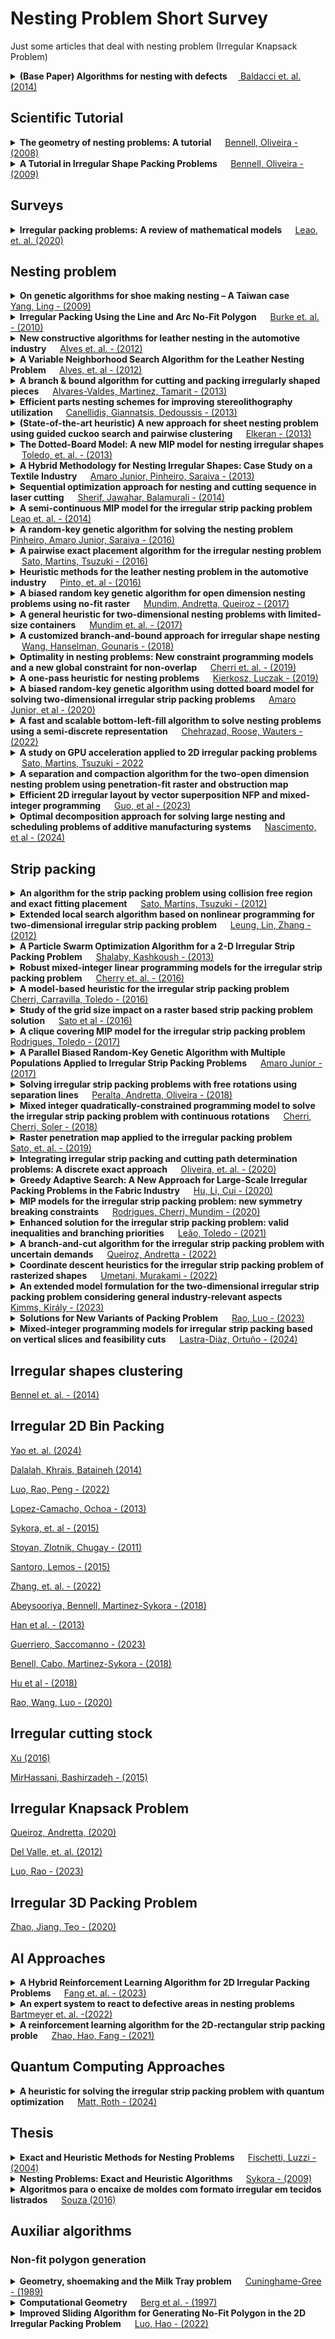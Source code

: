 # Nesting Problem Short Survey
Just some articles that deal with nesting problem (Irregular Knapsack Problem)

<details>  
  <summary>
    <b>(Base Paper) Algorithms for nesting with defects </b> &emsp;<a  href="https://www.sciencedirect.com/science/article/pii/S0166218X12001308#:~:text=The%20nesting%20problem%20is%20an,master%20surface%20could%20contain%20defects."> Baldacci et. al. (2014)</a>
  </summary>
 <p align=justify>
  The nesting problem is an irregular two-dimensional cutting problem where the shapes of the pieces to cut and the master surfaces are irregular in shape and different in size. In particular, we consider nesting problems where the master surface could contain defects. Some of them can be accepted (i.e., incorporated) in certain types of pieces, while other defected areas must be avoided. The problems considered in this paper arise in the leather garment and furniture industry.
 </p>
  <p align=justify>
First, we solve nesting problems involving a single master surface (Irregular Single Knapsack Problem) for which we propose three different constructive (placement) procedures for the pieces. These procedures generate sets of cutting patterns, which are global configurations of the pieces, as sets on the master surface, and are included in an iterative algorithm motivated by a Lagrangean relaxation approach, where the Lagrangean dual seeds a Guided Local Search hybrid. Finally, we embed this iterative algorithm into a heuristic for solving the problem of cutting more than one master surface for producing all of the requested pieces, minimizing the total waste (Irregular Multiple Stock-Size Cutting Stock Problem).
</p>
  <p align=justify>
We test our algorithms on three sets of test problem instances. In order to validate the new heuristics for the nesting problem involving a single master surface we use a set of well-known irregular strip packing instances from the literature, where defects are not considered. The new heuristics for the nesting problem involving multiple master surfaces are then tested on a set of rectangular bin-packing instances and on a set of real-world instances obtained from leather garment and furniture industries with defects in the master surface.
</p>
</details>


## Scientific Tutorial 

<details>
<summary>
  <b>The geometry of nesting problems: A tutorial</b> &emsp;
  <a href="https://paginas.fe.up.pt/~balobo/PPExt/Papers/O09.pdf"> Bennell, Oliveira - (2008) </a>
</summary>
  <p align=justify>
Cutting and packing problems involving irregular shapes is an important problem variant with a wide variety of indus-
trial applications. Despite its relevance to industry, research publications are relatively low when compared to other cutting
and packing problems. One explanation offered is the perceived difficulty and substantial time investment of developing a
geometric tool box to assess computer generated solutions. In this paper we set out to provide a tutorial covering the core
geometric methodologies currently employed by researchers in cutting and packing of irregular shapes. The paper is not
designed to be an exhaustive survey of the literature but instead will draw on the literature to illustrate the theory and
implementation of the approaches. We aim to provide a sufficiently instructive description to equip new and current
researchers in the area to select the most appropriate methodology for their needs.
  </p>
</details>

<details>
  <summary>
      <b> A Tutorial in Irregular Shape Packing Problems </b> &emsp;
      <a href="https://www.jstor.org/stable/40206728"> Bennell, Oliveira - (2009) </a> 
  </summary>
  <p align=justify>
  Cutting and packing problems have been a core area of research for many decades. Irregular shape packing is one of the most recent variants to be widely researched and its history extends over 40 years. The evolution of solution approaches to this problem can be attributed to increased computer power and advances in geometric techniques as well as more sophisticated and insightful algorithm design. In this paper we will focus on the latter. Our aim is not to give a chronological account or an exhaustive review, but to draw on the literature to describe and evaluate the core approaches. Irregular packing is combinatorial and as a result solution methods are heuristic, save a few notable exceptions. We will explore different ways of representing the problem and mechanisms for moving between solutions. We will also propose where we see the future challenges for researchers in this area.
  </p>
</details>

## Surveys

<details>
  <summary>
    <b>Irregular packing problems: A review of mathematical models </b> &emsp;
    <a href="https://www.sciencedirect.com/science/article/abs/pii/S0377221719303820">Leao, et. al. (2020)</a>
  </summary>
  <p align=justify>
  Irregular packing problems (also known as nesting problems) belong to the more general class of cutting and packing problems and consist of allocating a set of irregular and regular pieces to larger rectangular or irregular containers, while minimizing the waste of material or space. These problems combine the combinatorial hardness of cutting and packing problems with the computational difficulty of enforcing the geometric non-overlap and containment constraints. Unsurprisingly, nesting problems have been addressed, both in the scientific literature and in real-world applications, by means of heuristic and metaheuristic techniques. However, more recently a variety of mathematical models has been proposed for nesting problems. These models can be used either to provide optimal solutions for nesting problems or as the basis of heuristic approaches based on them (e.g. matheuristics). In both cases, better solutions are sought, with the natural economic and environmental positive impact. Different modeling options are proposed in the literature. We review these mathematical models under a common notation framework, allowing differences and similarities among them to be highlighted. Some insights on weaknesses and strengths are also provided. By building this structured review of mathematical models for nesting problems, research opportunities in the field are proposed.
  </p>
</details>

## Nesting problem
<details>
  <summary>
    <b>On genetic algorithms for shoe making nesting – A Taiwan case</b> &emsp;
    <a href="https://www.sciencedirect.com/science/article/abs/pii/S0957417407005192?via%3Dihub"> Yang, Ling - (2009) </a> 
  </summary>
  <p align=justify>
  This paper proposes a methodology that integrates in-house placement heuristics with genetic algorithms to solve the nesting problems of shoe making. The problems are classified as placing a set of irregular patterns on a regular area and limited to at most two different types of patterns on the area. Because of the intractability of the nesting problem, our objective is to utilize genetic algorithms’ fast convergence and solution quality to improve material utilization and reduce the calculation time of the pattern. Using the real-life data of two international brands of athletic shoes, the empirical results show that our proposed methodology can reduce average material requirements by 2.64% and average nesting time by 69.15% compared to those of current in-house software. The reduction of materials is becoming more important given that the industry is facing continuingly declining profit margins.
  </p>
</details>
<details>
  <summary>
    <b>Irregular Packing Using the Line and Arc No-Fit Polygon</b> &emsp;
    <a href="https://pubsonline.informs.org/doi/abs/10.1287/opre.1090.0770"> Burke et. al. - (2010) </a>
    
  </summary>
  <p align=justify>
  The no-fit polygon is a geometric construct that can offer faster and more efficient handling of geometry between pairs of shapes than traditional line-by-line intersection. The detection of intersections is a critical operation within the irregular two-dimensional stock-cutting problem (also known as “nesting”), which aims to place shapes onto sheets of material so that the material is utilised as efficiently as possible and the waste (or trim loss) is reduced. The problem forms an important process within many real-world manufacturing industries such as metalworking, automotive production, aerospace, clothing and conservatory manufacture, and others. If manufacturers can reduce their costs by utilising raw materials more effectively, this can directly translate into increased profit margins or greater competitiveness within the marketplace. Moreover, there are significant environmental benefits to be gained. Several methods have been proposed to calculate no-fit polygons, but most, if not all, can only operate on geometry that consists of line segments. This paper extends the orbital sliding method of calculating no-fit polygons to enable it to handle arcs and then shows the resultant no-fit polygons being utilised successfully on the two-dimensional irregular packing problem. As far as the authors are aware, this is the first time that a no-fit polygon algorithm has been able to handle arcs robustly without decomposing to their line approximations. The modification of the authors' previously published packing algorithm to utilise the proposed no-fit polygon approach yields solutions of excellent quality (including several best-known) on well-established literature benchmark problems after only a few minutes. The authors believe that the success of the packing strategy and the line and arc no-fit polygon algorithm make this approach a serious candidate for use in real-world production environments.
    </p>
</details>

<details>
  <summary>
    <b>New constructive algorithms for leather nesting in the automotive industry</b> &emsp;
    <a href="https://www.sciencedirect.com/science/article/abs/pii/S030505481100253X"> Alves et. al. - (2012)</a>
  </summary>
  <p align=justify>
    In this paper, we address one of the hardest two-dimensional cutting stock problems that can be found in industry. The problem is called the Leather Nesting Problem, and it consists in finding the best layouts for a set of irregular shapes within large natural leather hides with highly irregular contours, and which may have holes and quality zones. Here, we focus on a real case from the automotive industry, and in particular on the production of car seats. In this case, the irregular shapes that have to be cut from the hides are pieces of the car seats.
  </p>
  <p align=justify>
The practical relevance of this problem, and the potential value of the savings that good solutions may generate, contrasts with the very small number of contributions that have been reported in the literature. In this paper, we aim to contribute to the efficient resolution of this problem by exploring in depth many new different constructive procedures. Our approaches rely on the computation of no-fit polygons, and try to use the information provided by these polygons as much as possible. Different strategies for sorting, selecting and placing the pieces, and for evaluating the placement of these pieces are proposed and discussed. We also report on an extensive set of computational experiments using real instances. To evaluate our approaches, we applied the real criteria used by companies operating in this sector. These experiments show that our approaches can generate very high quality layouts within the same time limits as those needed by human operators.
  </p>
</details>

<details>
  <summary>
    <b> A Variable Neighborhood Search Algorithm for the Leather Nesting Problem </b> &emsp;
    <a href="https://www.hindawi.com/journals/mpe/2012/254346/"> Alves, et. al - (2012)</a>
  </summary>
  <p align=justify>
    The leather nesting problem is a cutting and packing optimization problem that consists in finding the best layout for a set of irregular pieces within a natural leather hide with an irregular surface and contour. In this paper, we address a real application of this problem related to the production of car seats in the automotive industry. The high quality requirements imposed on these products combined with the heterogeneity of the leather hides make the problem very complex to solve in practice. Very few results are reported in the literature for the leather nesting problem. Furthermore, the majority of the approaches impose some additional constraints to the layouts related to the particular application that is considered. In this paper, we describe a variable neighborhood search algorithm for the general leather nesting problem. To evaluate the performance of our approaches, we conducted an extensive set of computational experiments on real instances. The results of these experiments are reported at the end of the paper.
  </p>
</details>

<details>
  <summary>
    <b>A branch & bound algorithm for cutting and packing irregularly shaped pieces</b> &emsp;
    <a href="https://www.sciencedirect.com/science/article/abs/pii/S0925527313001692">Alvares-Valdes, Martinez, Tamarit - (2013)</a>
  </summary>
  <p align=justify>
    Cutting and packing problems involving irregular shapes, usually known as Nesting Problems, are common in industries ranging from clothing and footwear to furniture and shipbuilding. Research publications on these problems are relatively scarce compared with other cutting and packing problems with rectangular shapes, and are focused mostly on heuristic approaches. In this paper we make a systematic study of the problem and develop an exact Branch & Bound Algorithm. The initial existing mixed integer formulations are reviewed, tested and used as a starting point to develop a new and more efficient formulation. We also study several branching strategies, lower bounds and procedures for fixing variables, reducing the size of the problem to be solved at each node. An extensive computational study allows us first to determine the best strategies to be used in the Branch & Bound Algorithm and then to explore its performance and limits. The results show that the algorithm is able to solve instances of up to 16 pieces to optimality.
  </p>
</details>

<details>
  <summary>
    <b> Efficient parts nesting schemes for improving stereolithography utilization </b> &emsp;
    <a href="https://www.sciencedirect.com/science/article/abs/pii/S0010448512002783">Canellidis, Giannatsis, Dedoussis - (2013)</a>
  </summary>
  <p align=justify>
    In the present paper, the platform layout optimization problem for the simultaneous fabrication of different parts, which is addressed in the batch planning of Stereolithography Additive Manufacturing technology, is studied. The methodology proposed in the paper employs a Genetic Algorithm technique for the 2D nesting of parts on the platform of the stereolithography machine. The build orientation of the parts is assumed fixed and is decided prior to layout optimization, according to part-specific quality and cost requirements. Three placement schemes, appropriately adapted to the problem, are considered for the parts nesting and fabrication layout definition. The algorithms and placement schemes developed are evaluated in several test cases/benchmarks involving parts with both simple and complex geometries. The computational results included in the paper indicate that the proposed methodology can lead to satisfactory layout/packing–nesting arrangements in a time efficient manner, leading, therefore, to substantial improvement of stereolithography machine utilization.
  </p>
</details>

<details>
  <summary>
    <b> (State-of-the-art heuristic) A new approach for sheet nesting problem using guided cuckoo search and pairwise clustering  </b> &emsp;
    <a href="https://www.sciencedirect.com/science/article/abs/pii/S0377221713005080">Elkeran - (2013)</a>
  </summary>
  <p align=justify>
    The nesting problem is commonly encountered in sheet metal, clothing and shoe-making industries. The nesting problem is a combinatorial optimization problem in which a given set of irregular polygons is required to be placed on a rectangular sheet. The objective is to minimize the length of the sheet while having all polygons inside the sheet without overlap. In this study, a methodology that hybridizes cuckoo search and guided local search optimization techniques is proposed.
  </p>
  <p align=justify>
To reduce the complexity of the nesting problem, pairwise clustering is introduced to group congruent polygons together in pairs. Pairwise clustering is done automatically to discover matched features among multiple present polygons. Computational experiments show that the implementation is robust and also reasonably fast. The proposed approach provides significantly better results than the previous state of the art on a wide range of benchmark data instances.
  </p>
</details>


<details>
  <summary>
    <b> The Dotted-Board Model: A new MIP model for nesting irregular shapes </b> &emsp;
    <a href="https://www.sciencedirect.com/science/article/abs/pii/S0925527313001722">Toledo, et. al. - (2013)</a>
  </summary>
  <p align=justify>
    The nesting problem, also known as irregular packing problem, belongs to the generic class of cutting and packing (C&P) problems. It differs from other 2-D C&P problems in the irregular shape of the pieces. This paper proposes a new mixed-integer model in which binary decision variables are associated with each discrete point of the board (a dot) and with each piece type. It is much more flexible than previously proposed formulations and solves to optimality larger instances of the nesting problem, at the cost of having its precision dependent on board discretization. To date no results have been published concerning optimal solutions for nesting problems with more than 7 pieces. We ran computational experiments on 45 problem instances with the new model, solving to optimality 34 instances with a total number of pieces ranging from 16 to 56, depending on the number of piece types, grid resolution and the size of the board. A strong advantage of the model is its insensitivity to piece and board geometry, making it easy to extend to more complex problems such as non-convex boards, possibly with defects. Additionally, the number of binary variables does not depend on the total number of pieces but on the number of piece types, making the model particularly suitable for problems with few piece types. The discrete nature of the model requires a trade-off between grid resolution and problem size, as the number of binary variables grows with the square of the selected grid resolution and with board size.
  </p>
</details>

<details>
  <summary>
    <b> A Hybrid Methodology for Nesting Irregular Shapes: Case Study on a Textile Industry </b> &emsp;
    <a href="https://www.sciencedirect.com/science/article/pii/S1474667016321590">Amaro Junior, Pinheiro, Saraiva - (2013)</a>
  </summary>
  <p align=justify>
    The aim of this paper is to describe a hybrid methodology that combines a Genetic Algorithm and a Bottom-Left Greedy procedure for solving the two-dimensional Nesting Problem. The No-Fit Polygon construct is applied for obtaining local optima. Furthermore, a shrinking algorithm is incorporated to the metaheuristic engine to identify good quality solutions. Computational experiments performed on standard benchmark problems, as well as a practical case study developed in a textile industry, are also reported and discussed here in a manner as to testify the potentialities behind the novel approach.
  </p>
</details>

<details>
  <summary>
    <b> Sequential optimization approach for nesting and cutting sequence in laser cutting</b> &emsp;
    <a href="https://www.sciencedirect.com/science/article/abs/pii/S0278612514000661">Sherif, Jawahar, Balamurali - (2014)</a>
  </summary>
  <p align=justify>
    The economy of the laser cutting process depends on two productivity issues: (i) nesting, a classic problem of finding the most efficient layout for cutting parts with minimum material waste; (ii) cutting sequence, which targets the optimal sequence of edges of the parts to be cut for minimum cycle time. This paper presents a two stage sequential optimization procedure for nesting and cutting sequence for the objectives of maximizing material utilization and minimization of ideal (non-cut) travel distance of laser cut tool. However, the focus of this paper is the development of solution technique for optimal cutting sequence to any given layout. Simulated annealing algorithm (SAA) is considered to evolve the optimal cutting sequence. The proposed SAA is illustrated with the optimal material utilization layout obtained using sheet cutting suite software, a professional rectangular nesting software package. The robust test carried out with five typical problems shows that the SAA proposed for cutting sequence is capable of providing near optimal solutions. The performance comparison with two literature problems reveals that the proposed SAA is able to give improved result than GA and ACO algorithms.
  </p>
</details>

<details>
  <summary>
    <b> A semi-continuous MIP model for the irregular strip packing problem </b> &emsp;
    <a href="https://www.tandfonline.com/doi/abs/10.1080/00207543.2015.1041571"> Leao et. al. - (2014) </a>
  </summary>
  <p align=justify>
    Solving nesting problems involves the waste minimisation in cutting processes, and therefore it is not only economically relevant for many industries but has also an important environmental impact, as the raw materials that are cut are usually a natural resource. However, very few exact approaches have been proposed in the literature for the nesting problem (also known as irregular packing problem), and the majority of the known approaches are heuristic algorithms, leading to suboptimal solutions. The few mathematical programming models known for this problem can be divided into discrete and continuous models, based on how the placement coordinates of the pieces to be cut are dealt with. In this paper, we propose an innovative semi-continuous mixed-integer programming model for two-dimensional cutting and packing problems with irregular shaped pieces. The model aims to exploit the advantages of the two previous classes of approaches and discretises the -axis while keeping the -coordinate continuous. The board can therefore be seen as a set of stripes. Computational results show that the model, when solved by a commercial solver, can deal with large problems and determine the optimal solution for smaller instances, but as it happens with discrete models, the optimal solution value depends on the discretisation step that is used.
  </p>
</details>

<details>
  <summary>
    <b>A random-key genetic algorithm for solving the nesting problem</b> &emsp;
    <a href="https://www.tandfonline.com/doi/abs/10.1080/0951192X.2015.1036522"> Pinheiro, Amaro Junior, Saraiva - (2016) </a>
  </summary>
  <p align=justify>
    This article presents a random-key genetic algorithm (RKGA) for the nesting problem, a particular case of cutting and packing problems in which a collection of items (or polygons) has to be packed onto a rectangular object with the aim of minimising its length. In general, our approach prescribes the integration of the aforementioned metaheuristic and well-known placement rules (e.g. bottom-left). Furthermore, a shrinking algorithm – that operates within the RKGA – is also proposed to improve partial solutions. To assess the potentials of the proposed methodology, computational experiments performed on a set of difficult benchmark instances of the nesting problem are discussed here for evaluation purposes, showing that our algorithm is able to compete with previous successful studies in some particular problem instances.
  </p>
</details>

<details>
  <summary>
    <b>A pairwise exact placement algorithm for the irregular nesting problem </b> &emsp;
    <a href="https://www.tandfonline.com/doi/full/10.1080/0951192X.2015.1033018"> Sato, Martins, Tsuzuki - (2016) </a>
  </summary>
  <p align=justify>
    The irregular nesting problem, a subset of cutting and packing problems, aims to minimise waste or unoccupied space inside a container and is found in wood, glass, shipbuilding and textile industries. The problem consists in finding the most compact arrangement of two-dimensional items inside a rectangular container without overlap. The length of the container is variable and up to four different orientations are allowed for each item. Overlap is avoided by using a constructive placement heuristic which places items one at a time, without colliding with other items. The proposed algorithm in this work uses a pairwise placement strategy in which one item is always positioned in exact fitting or sliding placements, which are positions where the item movement is restricted. A simulated annealing algorithm controls the placement sequence and guides the search over the solution space. Several placement heuristics were proposed and tests were conducted with benchmark instances. Results show improvement in efficiency and speed over previous works in some cases.
  </p>
</details>

<details>
  <summary>
    <b>Heuristic methods for the leather nesting problem in the automotive industry</b> &emsp;
    <a href="https://www.inderscienceonline.com/doi/epdf/10.1504/IJBEX.2016.075594">  Pinto, et. al - (2016) </a>
  </summary>
  <p align=justify>
    In this paper, we address a real leather nesting problem (LNP) with holes and quality zones that arises in the automotive industry. We describe two approaches for the solution of the LNP. The first approach consists in a constructive heuristic, while the second relies on local search methods. The constructive heuristic is based on a simulation of the positioning of a piece so as to evaluate its fitness within the hide and within the current layout. The later approach suggested in this paper is based in a local search method whose neighbourhood structure operates on cutting patterns. In order to improve this procedure, we also describe an improvement of our constructive heuristic to apply it at each iteration of the local search procedure. The proposed methods were implemented and tested on real instances of the automotive industry. The obtained results for both heuristics illustrate the adequacy and the potential of the proposed approaches.
  </p>
</details>

<details>
  <summary>
    <b>A biased random key genetic algorithm for open dimension nesting problems using no-fit raster</b> &emsp;
    <a href="https://www.sciencedirect.com/science/article/abs/pii/S0957417417302233"> Mundim, Andretta, Queiroz - (2017) </a>
  </summary>
  <p align=justify>
    We consider two NP-hard open dimension nesting problems for which a set of items has to be packed without overlapping into a two-dimensional bin in order to minimize one or both dimensions of this bin. These problems are faced by real-life applications, such as textile, footwear and automotive industries. Therefore, there is a need for specialized systems to help in a decision making process. Bearing this in mind, we derive new concepts as the no-fit raster, which can be used to check overlapping between any two-dimensional generic-shaped items. We also use a biased random key genetic algorithm to determine the sequence in which items are packed. Once the sequence of items is determined, we propose two heuristics based on bottom-left moves and the no-fit raster concept, which are in turn used to arrange these items into the given bin observing the objective criteria. As far as we know, the problem with two-open dimensions is being solved for the first time in the context of nesting problems and we present the first whole quadratic model for this problem. Computational experiments conducted on benchmark instances from the literature (some from the textile industry and others including circles, convex, and non-convex polygons) show the competitiveness of the approaches developed as they were able to calculate the best results for 74.14% of the instances. It can be observed that these results show new directions in terms of solving nesting problems whereby approaches can be coupled in existing intelligent systems to support decision makers in this field.
  </p>
</details>

<details>
  <summary>
    <b>A general heuristic for two-dimensional nesting problems with limited-size containers</b> &emsp;
    <a href="https://www.tandfonline.com/doi/abs/10.1080/00207543.2017.1394598"> Mundim et. al. - (2017) </a>
  </summary>
  <p align=justify>
    Cutting raw-material into smaller parts is a fundamental phase of many production processes. These operations originate raw-material waste that can be minimised. These problems have a strong economic and ecological impact and their proper solving is essential to many sectors of the economy, such as the textile, footwear, automotive and shipbuilding industries, to mention only a few. Two-dimensional (2D) nesting problems, in particular, deal with the cutting of irregularly shaped pieces from a set of larger containers, so that either the waste is minimised or the value of the pieces actually cut from the containers is maximised. Despite the real-world practical relevance of these problems, very few approaches have been proposed capable of dealing with concrete characteristics that arise in practice. In this paper, we propose a new general heuristic (H4NP) for all 2D nesting problems with limited-size containers: the Placement problem, the Knapsack problem, the Cutting Stock problem, and the Bin Packing problem. Extensive computational experiments were run on a total of 1100 instances. H4NP obtained equal or better solutions for 73% of the instances for which there were previous results against which to compare, and new benchmarks are proposed.
  </p>
</details>


<details>
  <summary>
    <b>A customized branch-and-bound approach for irregular shape nesting</b> &emsp;
    <a href="https://link.springer.com/article/10.1007/s10898-018-0637-y"> Wang, Hanselman, Gounaris - (2018) </a>
  </summary>
  <p align=justify>
    We study the Nesting Problem, which aims to determine a configuration of a set of irregular shapes within a rectangular sheet of material of fixed width, such that no overlap among the shapes exists, and such that the length of the sheet is minimized. When both translation and rotation of the shapes are allowed, the problem can be formulated as a nonconvex quadratically constrained programming model that approximates each shape by a set of inscribed circles and enforces that circle pairs stemming from different shapes do not overlap. However, despite many recent advances in today’s global optimization solvers, solving this nonconvex model to guaranteed optimality remains extremely challenging even for the state-of-the-art codes. In this paper, we propose a customized branch-and-bound approach to address the Nesting Problem to guaranteed optimality. Our approach utilizes a novel branching scheme to deal with the reverse convex quadratic constraints in the quadratic model and incorporates a number of problem-specific algorithmic tweaks. Our computational studies on a suite of 64 benchmark instances demonstrate the customized algorithm’s effectiveness and competitiveness over the use of general-purpose global optimization solvers, including for the first time the ability to find global optimal nestings featuring five polygons under free rotation.
  </p>
</details>

<details>
  <summary>
    <b>Optimality in nesting problems: New constraint programming models and a new global constraint for non-overlap</b> &emsp;
    <a href="https://www.sciencedirect.com/science/article/pii/S2214716019300594"> Cherri et. al. - (2019) </a>
  </summary>
  <p align=justify>
    In two-dimensional nesting problems (irregular packing problems) small pieces with irregular shapes must be packed in large objects. A small number of exact methods have been proposed to solve nesting problems, typically focusing on a single problem variant, the strip packing problem. There are however several other variants of the nesting problem which were identified in the literature and are very relevant in the industry.
  </p>
  <p align=justify>
In this paper, constraint programming (CP) is used to model and solve all the variants of irregular cutting and packing problems proposed in the literature. Three approaches, which differ in the representation of the variable domains, in the way they deal with the core constraints and in the objective functions, are the basis for the three models proposed for each variant of the problem. The non-overlap among pieces, which must be enforced for all the problem variants, is guaranteed through the new global constraint NoOverlapin one of the proposed approaches.
  </p>
  
  <p align=justify>
Taking the benchmark instances for the strip-packing problem, new instances were generated for each problem variant. Extensive computational experiments were run with these problem instances from the literature to evaluate the performance of each approach applied to each problem variant. The models based on the global constraint NoOverlap performed consistently better for all variants due to the increased propagation and to the low memory usage.
  </p>

  <p align=justify>
The performance of the CP model for the strip packing problem with the global constraint NoOverlap was then compared with the Dotted Board with Rotations using larger instances from the literature. The experiments show that the CP model with global constraint NoOverlap can quickly find good quality solutions in shorter computational times even for large instances.
  </p>
</details>


<details>
  <summary>
    <b> A one-pass heuristic for nesting problems </b> &emsp;
    <a href="https://cejsh.icm.edu.pl/cejsh/element/bwmeta1.element.desklight-335f3bdb-e516-4d4f-a360-288a78635757"> Kierkosz, Luczak - (2019) </a>
  </summary>
  <p align=justify>
    A two-dimensional cutting (packing) problem with items of irregular shape and rectangular sheets is studied. Three types of problems are considered: single-sheet problems without restrictions on the number of elements, single-sheet problems with restrictions on the number of elements, and cutting stock problems (restricted number of items and unrestricted number of sheets). The aim of the optimization is to maximize the total area of the elements cut from a single plate or to minimize the number of sheets used in cutting. A one-pass algorithm is proposed which uses the popular concept of a no-fit polygon (NFP). The decision on whether an item is cut from a sheet in a given step depends on the value of a fitting function. The fitting function depends on the change in the NFP of individual items. We test eight different criteria for the evaluation of partial solutions. On the basis of numerical experiments, the algorithm that generates the best solution for each of the considered problem types is selected. The calculation results for these algorithms are compared with results obtained by other authors.
  </p>
</details>

<details>
  <summary>
    <b>A biased random-key genetic algorithm using dotted board model for solving two-dimensional irregular strip packing problems</b> &emsp;
    <a href="https://ieeexplore.ieee.org/abstract/document/9185794">  Amaro Junior, et al - (2020) </a>
  </summary>
  <p align=justify>
    The irregular strip packing problem (ISPP) is a combinatorial optimisation problem that has applicability in several industrial processes since it aims for the efficient use of material. Most of the techniques reported in the literature for solving the ISPP employ metaheuristics as they can cope with complex requirements that prevent the use of exact model formulations. This paper presents a biased random-key genetic algorithm (BRKGA) that uses the dotted board model to compute the fitnesses of candidate solutions aiming for the minimisation of the height of the large object. The algorithm allows the pieces to rotate in order to achieve better layouts. Computational experiments using instances from the literature were conducted to demonstrate the efficiency of the proposed method, with promising results.
  </p>
</details>

<details>
  <summary>
    <b>A fast and scalable bottom-left-fill algorithm to solve nesting problems using a semi-discrete representation</b> &emsp;
    <a href="https://www.sciencedirect.com/science/article/abs/pii/S0377221721008936"> Chehrazad, Roose, Wauters - (2022) </a>
  </summary>
  <p align=justify>
    We present a fast algorithm to solve nesting problems based on a semi-discrete representation of both the 2D non-convex pieces and the strip. The pieces and the strip are represented by a set of equidistant vertical line segments. The discretization algorithm uses a sweep-line method and applies minimal extensions to the line segments of a piece to ensure that non-overlapping placement of the segments, representing two pieces, cannot cause overlap of the original pieces. We implemented a bottom-left-fill greedy placement procedure, using an optimised ordering of the segments overlap tests. The C++ implementation of our algorithm uses appropriate data structures that allow fast execution. It executes the bottom-left-fill algorithm for typical ESICUP data sets in a few milliseconds, even when rotation of the pieces is considered, and thus provides a suitable ‘building block’ for integration in metaheuristics. Moreover, we show that the algorithm scales well when the number of pieces increases.
  </p>
</details>

<details>
  <summary>
    <b> A study on GPU acceleration applied to 2D irregular packing problems </b> &emsp;
    <a href="https://www.tandfonline.com/doi/full/10.1080/0951192X.2022.2050302"> Sato, Martins, Tsuzuki - 2022  </a>
  </summary>
  <p align=justify>
   Irregular packing problems are an important subject of study in C&P problems. An efficient solution can have a great economic and environmental impact. The main objective is to obtain a feasible layout, a configuration whereby items are completely placed inside one or more containers without overlap. Although many solutions in the literature are capable of achieving high density solutions for benchmark instances, they are limited to small and medium problems. The best packing algorithms adopt the overlap minimization approach, in which the overlap restriction is relaxed by adopting an overlap function. Thus, a study of parallel implementation is proposed to accelerate the overlap minimization solution and reduce the processing time, potentially allowing for the solution of more complex instances. The results showed high speedups for the parallelization of the local search algorithm, achieving an acceleration of up to 16x. Then, by applying this accelerated method to a packing algorithm, speedups of up to 4.5 were observed. Due to their stochastic nature, the tests were repeated several times for each instance and the average results were computed. These results demonstrated the potential for GPU application with irregular packing, which can be extended to achieve its full capability.
  </p>
</details>

<details>
  <summary>
    <b>A separation and compaction algorithm for the two-open dimension nesting problem using penetration-fit raster and obstruction map</b> &emsp;
    <a href="https://www.sciencedirect.com/science/article/abs/pii/S0957417423002178">  </a>
  </summary>
  <p align=justify>
    Nesting Problems, which are important subjects in the cutting and packing field, involve convex and nonconvex polygons and are common in several industries. These irregular open dimensional problems have been studied for decades, particularly the variant with one open dimension. However, in real-world applications, situations that are better suited to a two open dimensional model may arise and, in this sense, the literature is very limited. We here propose new separation and compaction algorithms for two-open dimension nesting problem. The paper develops an adaptation of the no-fit polygon to consider the penetration depth of pieces. The approach is based on an iterative compaction scheme, in which the key step is an obstruction map-based separation algorithm. The algorithms proposed found optimal solutions for artificial instances with up to 28 items within a small runtime. The results of benchmark instances indicate that the new algorithm is competitive when compared with other literature algorithms. It improved 14 of 15 benchmark instances when considering literature approaches on two open dimensions. In addition, the new algorithm achieved better occupation for some open dimension instances than the state of the art.
  </p>
</details>

<details>
  <summary>
    <b>Efficient 2D irregular layout by vector superposition NFP and mixed-integer programming</b> &emsp;
    <a href="https://www.sciencedirect.com/science/article/abs/pii/S0957417423010503"> Guo, et al - (2023)  </a>
  </summary>
  <p align=justify>
    As a typical combinatorial optimization problem, two-dimensional (2D) irregular layout is a common problem in the engineering field. No-fit polygon (NFP) is a common geometric tool for solving layout problems. Although it is necessary to calculate NFP frequently in the process of layout, the search efficiency of the NFP generation algorithm is affected. The existing unfitting polygon algorithms have difficulties in dealing with complex contours, especially irregular contours with cavities. The large-scale layout process takes the long time with the low material utilization. A vector superposition NFP (VS-NFP) method is proposed in this paper to improve the solution efficiency of 2D irregular layout problems with complex contours. Based on the VS-NFP, an improved mixed integer programming (MIP) model is built. The model increases compression constraints for high solution search efficiency. A hybrid algorithm based on the VS-NFP and MIP is proposed to solve the problem. Comparing with the existing methods, the proposed method shortens the search time and improves the material utilization. The proposed method is verified in the application of large-scale layout problems.
  </p>
</details>

<details>
  <summary>
    <b>Optimal decomposition approach for solving large nesting and scheduling problems of additive manufacturing systems</b> &emsp;
    <a href="https://www.sciencedirect.com/science/article/pii/S0377221724001784">  Nascimento, et al - (2024) </a>
  </summary>
  <p align=justify>
    This paper addresses the challenges associated with nesting and production scheduling in additive manufacturing (AM). The problem studied consists of grouping a set of parts into batches, which are then assigned to and sequenced across the available machines, guaranteeing the production of all parts. This work stands out by proposing exact methods for the AM nesting and scheduling problem considering irregular-shaped parts with specific release dates, processing times, and due dates, with the aim of minimizing the cumulative tardiness. The proposed approaches include two logic-based Benders decompositions: one combining Mixed Integer Programming (MIP) and Constraint Programming (CP), and the other relying solely on CP. To deal with the sub-problems, a strategic procedure was developed to reduce the solution space while maintaining low resolution times per iteration. Problem-specific cuts are also generated to improve the efficiency of these approaches. Computational experiments show that both decompositions significantly outperform a prior monolithic CP model, with the decomposition based solely on CP yielding the best results. Moreover, the results show that this approach has the potential to achieve similar computational performance of non-exact approaches that are currently considered state-of-the-art. A set of instances is provided to serve as a benchmark for future studies.
  </p>
</details>

## Strip packing

<details>
  <summary>
    <b>An algorithm for the strip packing problem using collision free region and exact fitting placement</b> &emsp;
    <a href="https://www.sciencedirect.com/science/article/abs/pii/S0010448512000565"> Sato, Martins, Tsuzuki - (2012) </a>
  </summary>
  <p align=justify>
    The irregular shape packing problem is approached. The container has a fixed width and an open dimension to be minimized. The proposed algorithm constructively creates the solution using an ordered list of items and a placement heuristic. Simulated annealing is the adopted metaheuristic to solve the optimization problem. A two-level algorithm is used to minimize the open dimension of the container. To ensure feasible layouts, the concept of collision free region is used. A collision free region represents all possible translations for an item to be placed and may be degenerated. For a moving item, the proposed placement heuristic detects the presence of exact fits (when the item is fully constrained by its surroundings) and exact slides (when the item position is constrained in all but one direction). The relevance of these positions is analyzed and a new placement heuristic is proposed. Computational comparisons on benchmark problems show that the proposed algorithm generated highly competitive solutions. Moreover, our algorithm updated some best known results.
  </p>
</details>

<details>
  <summary>
    <b>Extended local search algorithm based on nonlinear programming for two-dimensional irregular strip packing problem</b> &emsp;
    <a href="https://www.sciencedirect.com/science/article/abs/pii/S0305054811001596"> Leung, Lin, Zhang - (2012) </a>
  </summary>
  <p align=justify>
    This paper presents an extended local search algorithm (ELS) for the irregular strip packing problem. It adopts two neighborhoods, swapping two given polygons in a placement and placing one polygon into a new position. The local search algorithm is used to minimize the overlap on the basis of the neighborhoods mentioned above and the unconstrained nonlinear programming model is adopted to further minimize the overlap during the search process. Moreover, the tabu search algorithm is used to avoid local minima, and a compact algorithm is presented to improve the result. The results of standard test instances indicate that when compared with other existing algorithms, the presented algorithm does not only show some signs of competitive power but also updates several best known results.
  </p>
</details>

<details>
  <summary>
    <b>A Particle Swarm Optimization Algorithm for a 2-D Irregular Strip Packing Problem</b> &emsp;
    <a href="https://www.scirp.org/html/2-1040217_29233.htm">  Shalaby, Kashkoush - (2013)</a>
  </summary>
  <p align=justify>
    Two-Dimensional Irregular Strip Packing Problem is a classical cutting/packing problem. The problem is to assign, a set of 2-D irregular-shaped items to a rectangular sheet. The width of the sheet is fixed, while its length is extendable and has to be minimized. A sequence-based approach is developed and tested. The approach involves two phases; optimization phase and placement phase. The optimization phase searches for the packing sequence that would lead to an optimal (or best) solution when translated to an actual pattern through the placement phase. A Particle Swarm Optimization algorithm is applied in this optimization phase. Regarding the placement phase, a combined algorithm based on traditional placement methods is developed. Competitive results are obtained, where the best solutions are found to be better than, or at least equal to, the best known solutions for 10 out of 31 benchmark data sets. A Statistical Design of Experiments and a random generator of test problems are also used to characterize the performance of the entire algorithm.
  </p>
</details>

<details>
  <summary>
    <b>Robust mixed-integer linear programming models for the irregular strip packing problem</b> &emsp;
    <a href="https://www.sciencedirect.com/science/article/abs/pii/S0377221716301370"> Cherry et. al. - (2016) </a>
  </summary>
  <p align=justify>
    Two-dimensional irregular strip packing problems are cutting and packing problems where small pieces have to be cut from a larger object, involving a non-trivial handling of geometry. Increasingly sophisticated and complex heuristic approaches have been developed to address these problems but, despite the apparently good quality of the solutions, there is no guarantee of optimality. Therefore, mixed-integer linear programming (MIP) models started to be developed. However, these models are heavily limited by the complexity of the geometry handling algorithms needed for the piece non-overlapping constraints. This led to pieces simplifications to specialize the developed mathematical models. In this paper, to overcome these limitations, two robust MIP models are proposed. In the first model (DTM) the non-overlapping constraints are stated based on direct trigonometry, while in the second model () pieces are first decomposed into convex parts and then the non-overlapping constraints are written based on nofit polygons of the convex parts. Both approaches are robust in terms of the type of geometries they can address, considering any kind of non-convex polygon with or without holes. They are also simpler to implement than previous models. This simplicity allowed to consider, for the first time, a variant of the models that deals with piece rotations. Computational experiments with benchmark instances show that outperforms both DTM and the best exact model published in the literature. New real-world based instances with more complex geometries are proposed and used to verify the robustness of the new models.
  </p>
</details>

<details>
  <summary>
    <b>A model-based heuristic for the irregular strip packing problem </b> &emsp;
    <a href="https://www.scielo.br/j/pope/a/DXgtyMFKv4KHqcQVw93W8LD/?lang=en#ModalTutors"> Cherri, Carravilla, Toledo - (2016) </a>
  </summary>
  <p align=justify>
    The irregular strip packing problem is a common variant of cutting and packing problems. Only a few exact methods have been proposed to solve this problem in the literature. However, several heuristics have been proposed to solve it. Despite the number of proposed heuristics, only a few methods that combine exact and heuristic approaches to solve the problem can be found in the literature. In this paper, a matheuristic is proposed to solve the irregular strip packing problem. The method has three phases in which exact mixed integer programming models from the literature are used to solve the sub-problems. The results show that the matheuristic is less dependent on the instance size and finds equal or better solutions in 87,5% of the cases in shorter computational times compared with the results of other models in the literature. Furthermore, the matheuristic is faster than other heuristics from the literature.
  </p>
</details>

<details>
  <summary>
    <b>Study of the grid size impact on a raster based strip packing problem solution</b> &emsp;
    <a href="https://www.sciencedirect.com/science/article/pii/S2405896316328476"> Sato et al - (2016)  </a>
  </summary>
  <p align=justify>
    Cutting and packing (C&P) is an important area of operational research and its problems arise in various industries such as: textile, wood, glass and shipbuilding. The main objective is to maximize the efficiency of a layout by rearranging and/or reassigning items inside containers in order to reduce costs and environmental impact. In this work, a raster solution to the bidimensional irregular strip packing problem, which consists of placing irregular shapes items inside a single rectangular container with variable length, is studied. In raster methods, the selection of the grid size is very important to the outcome of the algorithm. It influences the size of the search space, the overlap algorithm efficiency, as well as the memory requirements of the packing algorithm. An analysis of the impact of the choice of grid size is performed using 15 benchmark cases from the literature and, through careful observation of such test results, a simple rule to define the grid size is suggested.
  </p>
</details>

<details>
  <summary>
    <b>A clique covering MIP model for the irregular strip packing problem</b> &emsp;
    <a href="https://www.sciencedirect.com/science/article/abs/pii/S0305054816302702"> Rodrigues, Toledo - (2017) </a>
  </summary>
  <p align=justify>
    The irregular strip packing problem consists in the cutting of a set of two-dimensional pieces from an object of fixed width using the minimum possible length. Despite its economic importance for many industries, few exact studies have addressed this problem. Recently, a mixed integer programming model in which pieces are placed on a grid has been proposed. Although the model has proved the optimality for some large instances, it has a large number of non-overlap constraints, which grows quickly according to the discretization resolution and number of distinct pieces. This paper proposes a clique covering model to reduce the number of constraints and improve the linear relaxation. The model has outperformed the previous model in most evaluated instances and obtained an optimal solution for instances with up to 25 pieces (22 distinct pieces) subject to grid discretization.
  </p>
</details>

<details>
  <summary>
    <b>A Parallel Biased Random-Key Genetic Algorithm with Multiple Populations Applied to Irregular Strip Packing Problems</b> &emsp;
    <a href="https://onlinelibrary.wiley.com/doi/10.1155/2017/1670709"> Amaro Junior - (2017) </a>
  </summary>
  <p align=justify>
    The irregular strip packing problem (ISPP) is a class of cutting and packing problem (C&P) in which a set of items with arbitrary formats must be placed in a container with a variable length. The aim of this work is to minimize the area needed to accommodate the given demand. ISPP is present in various types of industries from manufacturers to exporters (e.g., shipbuilding, clothes, and glass). In this paper, we propose a parallel Biased Random-Key Genetic Algorithm (µ-BRKGA) with multiple populations for the ISPP by applying a collision-free region (CFR) concept as the positioning method, in order to obtain an efficient and fast layout solution. The layout problem for the proposed algorithm is represented by the placement order into the container and the corresponding orientation. In order to evaluate the proposed (µ-BRKGA) algorithm, computational tests using benchmark problems were applied, analyzed, and compared with different approaches.
  </p>
</details>

<details>
  <summary>
    <b>Solving irregular strip packing problems with free rotations using separation lines </b> &emsp;
    <a href="https://www.scielo.br/j/pope/a/RcXzqWKwBnL7QhcgkgNyZPv/?format=pdf&lang=en"> Peralta, Andretta, Oliveira - (2018)  </a>
  </summary>
  <p align=justify>
    Solving nesting problems or irregular strip packing problems is to position polygons on
a fixed width and unlimited length strip, obeying polygon integrity containment constraints and non-
overlapping constraints, in order to minimize the used length of the strip. To ensure non-overlapping, we
use separation lines, i.e., straight lines that separate polygons. We present a nonlinear programming model
that considers free rotations of the polygons and of the separation lines. This model uses a considerable
smaller number of variables than the few other approaches proposed in the literature. We use the nonlinear
programming solver IPOPT (an algorithm of interior points type), which is part of COIN-OR. Computa-
tional tests were run using established benchmark instances and the results were compared with the ones
obtained with other methodologies in the literature that use free rotations.
  </p>
</details>

<details>
  <summary>
    <b>Mixed integer quadratically-constrained programming model to solve the irregular strip packing problem with continuous rotations</b> &emsp;
    <a href="https://link.springer.com/article/10.1007/s10898-018-0638-x"> Cherri, Cherri, Soler - (2018) </a>
  </summary>
  <p align=justify>
    The irregular strip packing problem consists of cutting a set of convex and non-convex two-dimensional polygonal pieces from a board with a fixed height and infinite length. Owing to the importance of this problem, a large number of mathematical models and solution methods have been proposed. However, only few papers consider that the pieces can be rotated at any angle in order to reduce the board length used. Furthermore, the solution methods proposed in the literature are mostly heuristic. This paper proposes a novel mixed integer quadratically-constrained programming model for the irregular strip packing problem considering continuous rotations for the pieces. In the model, the pieces are allocated on the board using a reference point and its allocation is given by the translation and rotation of the pieces. To reduce the number of symmetric solutions for the model, sets of symmetry-breaking constraints are proposed. Computational experiments were performed on the model with and without symmetry-breaking constraints, showing that symmetry elimination improves the quality of solutions found by the solution methods. Tests were performed with instances from the literature. For two instances, it was possible to compare the solutions with a previous model from the literature and show that the proposed model is able to obtain numerically accurate solutions in competitive computational times.
  </p>
</details>

<details>
  <summary>
    <b>Raster penetration map applied to the irregular packing problem</b> &emsp;
    <a href="https://www.sciencedirect.com/science/article/abs/pii/S0377221719304837"> Sato, et. al. - (2019) </a>
  </summary>
  <p align=justify>
    Among the most complex problems in the field of 2-dimensional cutting & packing are irregular packing problems, in which items may have a more complex geometry. These problems are prominent in several areas, including, but not limited to, the textile, shipbuilding and leather industries. They consist in placing a set of items, whose geometry is often represented by simple polygons, into one or more containers such that there is no overlap between items and the utility rate of the container is maximized. In this work, the irregular strip packing problem, an irregular packing variant with a variable length container, is investigated. The placement space is reduced by adopting a rectangular grid and a full search is performed using preprocessed raster penetration maps to efficiently determine the new position of an item. Tests were performed using simple dotted board model cases and irregular strip packing benchmark instances. The comparison of our results with the state of the art solutions showed that the proposed algorithm is very competitive, achieving better or equal compaction in 9 out of 15 instances and improving the average density in 13 instances. Besides the contribution of the new best results, the proposed approach showed the advantage of adopting discrete placement, which can be potentially applied to other irregular packing problems.
  </p>
</details>

<details>
  <summary>
    <b> Integrating irregular strip packing and cutting path determination problems: A discrete exact approach </b> &emsp;
    <a href="https://www.sciencedirect.com/science/article/abs/pii/S0360835220304721"> Oliveira, et. al. - (2020) </a>
  </summary>
  <p align=justify>
    The irregular strip packing problem arises in a wide variety of industrial sectors, from garment and footwear to the metal industry, and has a substantial impact in raw-material waste minimization. The goal of this problem is to find a layout for a large object to be cut into smaller pieces. What differentiates this problem from all the other cutting and packing problems, and is its primary source of complexity, is the irregular (non-rectangular) shape of the small pieces. However, in practical applications, after a layout has been determined, a second problem arises: finding the path that the cutting tool has to follow to actually cut the pieces, as previously planned. This second problem is known as the cutting path determination problem. Although the solution of the first problem strongly influences the resolution of the second one, only a few studies are dealing with cutting/packing and cutting path determination together, and, to the best of the authors’ knowledge, none of them considers the irregular strip packing problem. In this paper, we propose the first mathematical programming model that integrates the irregular strip packing and the cutting path determination problems. Computational experiments were run to show the correctness of the proposed model and the advantage of tackling the two problems together. Two variants of the cutting path determination problem were considered, the fixed vertex and the free cut models. The strengths and drawbacks of these two variants are also established through computational experiments. Overall, the computational results show that the integration of these problems is advantageous, even if only small instances could be solved to optimality, given that solving to optimality the integrated is at least as difficult as solving each one of the other problems individually. As future research, it should be highlighted that the proposed integrated model is a solid basis for the development of matheuristics aiming at tackling real-world size problems
  </p>
</details>


<details>
  <summary>
    <b>Greedy Adaptive Search: A New Approach for Large-Scale Irregular Packing Problems in the Fabric Industry</b> &emsp;
    <a href="https://ieeexplore.ieee.org/abstract/document/9093914"> Hu, Li, Cui - (2020)  </a>
  </summary>
  <p align=justify>
    The 2-dimensional irregular packing problems are important in the fabric industry. Under several restrictions, fabric packing problems require placing a given set of parts within a fixed-width rectangular sheet, aiming at a minimum length use. In textile industry production, the fabric packing problems are usually large-scale with time limits, where the total number of parts is large, and a high-utilization solution should be computed in several minutes. However, there are few existing works on large-scale packing problems. In this paper, we propose a greedy adaptive search algorithm by constructing a new evaluation function and introducing a new restricted local search strategy. In our algorithm, with a given initial sequence of parts, we iteratively search the best-fit part in succeeding several parts and place it on sheet. Moreover, we employ a two-stage heuristic searching algorithm to search over all the possible sequences for a good initial sequence with high utilization. Numerical examples involve some large-scale industrial instances, together with some large-scale instances generated from benchmarks. Numerical tests show that our algorithm outperforms existing state-of-the-art solvers in large-scale packing problems. The results show the potential of our algorithm to large-scale packing problems in industrial production.
  </p>
</details>

<details>
  <summary>
    <b>MIP models for the irregular strip packing problem: new symmetry breaking constraints</b> &emsp;
    <a href="https://www.itm-conferences.org/articles/itmconf/abs/2017/06/itmconf_apmod2017_00005/itmconf_apmod2017_00005.html"> Rodrigues, Cherri, Mundim - (2020) </a>
  </summary>
  <p align=justify>
    The irregular strip packing problem consists in minimizing the length used to cut a set of pieces from a board with fixed width. Recently, a mixed integer programming model was proposed for the problem, but it may allow a large number of symmetric solutions. In this paper, new symmetry breaking constraints are proposed to improve the model. Computational experiments were performed for instances with convex pieces. The results show the proposed formulation is better than the previous one for most instances, since it improves lower bounds and reduces run-time and number of nodes explored to prove optimality.
  </p>
</details>

<details>
  <summary>
    <b>Enhanced solution for the irregular strip packing problem: valid inequalities and branching priorities</b> &emsp;
    <a href="https://repositorio.usp.br/bitstreams/83b7bc41-fac2-413f-b6f7-deab749a57b7">  Leão, Toledo - (2021) </a>
  </summary>
  <p align=justify>
    The irregular strip packing problem consists of packing a set of regular and irregular
pieces on a board with fixed width and infinite length. All pieces are packed in such a way that
they do not overlap while minimizing the used length of the board. Despite a few mathematical
models having been proposed in the literature, solving the problem to optimality is still a challenge,
and for only very few small instances, it is possible to find an optimal solution. In this paper, we
apply a different branching strategy in the branch-and-bound method and add valid inequalities in
a mathematical model of the literature. The usage of branching strategies and valid inequalities
improve the performance of the commercial solver used to solve the mixed-integer programming
model and provide the optimal solution for up to ten instances not proved in the previous paper.
  </p>
</details>

<details>
  <summary>
    <b>A branch-and-cut algorithm for the irregular strip packing problem with uncertain demands</b> &emsp;
    <a href="https://onlinelibrary.wiley.com/doi/abs/10.1111/itor.13122"> Queiroz, Andretta - (2022) </a>
  </summary>
  <p align=justify>
    This work presents a tailored branch-and-cut algorithm for the two-dimensional irregular strip packing problem with uncertain demand for the items to be cut. A two-stage stochastic programming model is developed, considering a discrete and finite set of scenarios. The strip is discretized over a mesh of points in the model and includes constraints to ensure items are non-overlapping based on the concepts of inner-fit raster and no-fit raster. The algorithm considers lower and upper bounds from a heuristic based on the variable neighborhood search. This heuristic is also used during optimization to obtain new solutions and help to prune unsatisfactory nodes. The numerical results indicate the effectiveness of the proposed algorithm when observing other exact algorithms on the same problem without uncertainty. The algorithm can also provide optimal solutions for instances with uncertainty having more than 60 scenarios within some hours of execution. Besides, the conclusions show it is preferable to handle uncertainty to achieve minimum cost decisions.
  </p>
</details>

<details>
  <summary>
    <b>Coordinate descent heuristics for the irregular strip packing problem of rasterized shapes</b> &emsp;
    <a href="https://www.sciencedirect.com/science/article/pii/S0377221722002582"> Umetani, Murakami - (2022) </a>
  </summary>
  <p align=justify>
    We consider the irregular strip packing problem of rasterized shapes, where a given set of pieces of irregular shapes represented in pixels should be placed into a rectangular container without overlap. The rasterized shapes provide simple procedures of the intersection test without any exceptional handling due to geometric issues, while they often require much memory and computational effort in high-resolution. To reduce the complexity of rasterized shapes, we propose a pair of scanlines representation called the double scanline representation that merges consecutive pixels in each row and column into strips with unit width, respectively. Based on this, we develop coordinate descent heuristics for the raster model that repeat a line search in the horizontal and vertical directions alternately, where we also introduce a corner detection technique used in computer vision to reduce the search space. Computational results for test instances show that the proposed algorithm obtains sufficiently dense layouts of rasterized shapes in high-resolution within a reasonable computation time.
  </p>
</details>

<details>
  <summary>
    <b>An extended model formulation for the two-dimensional irregular strip packing problem considering general industry-relevant aspects</b> &emsp;
    <a href="https://www.sciencedirect.com/science/article/abs/pii/S0377221722006403"> Kimms, Király - (2023) </a>
  </summary>
  <p align=justify>
    Two-dimensional cutting and packing problems including irregular items (nesting problems) are common, e.g., in the clothing, paper, glass and leather industries. In the irregular strip packing problem considered in this work a finite number of rotations of convex as well as non-convex polygons with and without holes are permitted. To deal with the geometry of irregular items, direct trigonometry is applied. The focus is on aspects and characteristics that are typical for many affected industries and have been neglected so far. In the mentioned sectors, it is conceivable that items can be created from smaller parts by assembling them using various techniques. There might be several possible combinations of parts to be joined together to result in the desired item, i.e., there might be several cutting patterns to choose from. Also, whether the large material, i.e., large object is single-colored or has a particular structure or design is of great importance. In the latter case, special attention must be paid to the rotation of certain items or parts in order to achieve the desired (uniform or non-uniform) appearance of the final product. The utilized data structure is introduced, to address the mentioned aspects in the presented mixed-integer linear model which is an extension of a formulation published by previous authors. Furthermore, the method of calculating “critical vertices” is introduced, which requires only a reduced number of comparisons between edges and vertices of two items to ensure overlap-free positioning. Industry-relevant examples are highlighted in the computational study to illuminate the versatility of the model.
  </p>
</details>

<details>
  <summary>
    <b>Solutions for New Variants of Packing Problem</b> &emsp;
    <a href="https://link.springer.com/chapter/10.1007/978-981-19-5916-5_5"> Rao, Luo - (2023) </a>
  </summary>
  <p align=justify>
    The 2DRSP and 2DISP problems are the most studied problem in the academic community. However, there are many kinds of packing problems in the reality according to the constraints and requirements. These problems have different characteristics resulting in designing the suitable approach to solve. In this chapter, three new variants of the packing problems are introduced. The solution method is proposed for each problem, i.e., the biased genetic algorithm hybridized with variable neighborhood search for the two-dimensional knapsack packing problem with defects, genetic algorithm, and grey wolf optimization algorithm for the irregular packing problem with defects, and biased genetic algorithm and grey wolf optimization for the rectangular packing problem with divisible items.
  </p>
</details>

<details>
  <summary>
    <b>Mixed-integer programming models for irregular strip packing based on vertical slices and feasibility cuts</b> &emsp;
    <a href="https://www.sciencedirect.com/science/article/pii/S0377221723006148">  Lastra-Diàz, Ortuño - (2024) </a>
  </summary>
  <p align=justify>
    The irregular strip-packing problem, also known as nesting or marker making, is defined as the automatic computation of a non-overlapping placement of a set of non-convex polygons onto a rectangular strip of fixed width and unbounded length, such that the strip length is minimized. Nesting methods based on heuristics are a mature technology, and currently, the only practical solution to this problem. However, recent performance gains of the Mixed-Integer Programming (MIP) solvers, together with the known limitations of the heuristics methods, have encouraged the exploration of exact optimization models for nesting during the last decade. Despite the research effort, there is room to improve the efficiency of the current family of exact MIP models for nesting. In order to bridge this gap, this work introduces a new family of continuous MIP models based on a novel formulation of the NoFit-Polygon Covering Model (NFP-CM), called NFP-CM based on Vertical Slices (NFP-CM-VS). Our new family of MIP models is based on a new convex decomposition of the feasible space of relative placements between pieces into vertical slices, together with a new family of valid inequalities, symmetry breakings, and variable eliminations derived from the former convex decomposition. Our experiments show that our new NFP-CM-VS models outperform the current state-of-the-art MIP models. Ten instances are solved up to optimality within one hour for the first time, including one with 27 pieces. Finally, we provide a detailed reproducibility protocol and dataset as supplementary material to allow the exact replication of our models, experiments, and results.
  </p>
</details>

## Irregular shapes clustering
[Bennel et. al. - (2014)](https://link.springer.com/article/10.1007/s10898-014-0192-0)

## Irregular 2D Bin Packing 

[Yao et. al. (2024)](https://www.sciencedirect.com/science/article/abs/pii/S0305054823003404)

[Dalalah, Khrais, Bataineh (2014)](https://www.sciencedirect.com/science/article/abs/pii/S0278612513001209)

[Luo, Rao, Peng - (2022)](https://www.sciencedirect.com/science/article/abs/pii/S1568494621009716)

[Lopez-Camacho, Ochoa - (2013)](https://link.springer.com/article/10.1007/s10479-013-1341-4)

[Sykora, et. al - (2015)](https://www.sciencedirect.com/science/article/abs/pii/S0305048314001285)

[Stoyan, Zlotnik, Chugay - (2011)](https://www.tandfonline.com/doi/abs/10.1057/jors.2011.41)

[Santoro, Lemos - (2015)](https://link.springer.com/article/10.1007/s10479-015-1971-9)

[Zhang, et. al. - (2022)](https://www.sciencedirect.com/science/article/abs/pii/S0305054821002847)

[Abeysooriya, Bennell, Martinez-Sykora - (2018)](https://www.sciencedirect.com/science/article/abs/pii/S0925527317302980)

[Han et al. - (2013)](https://www.sciencedirect.com/science/article/abs/pii/S0377221713003627)

[Guerriero, Saccomanno - (2023)](https://link.springer.com/article/10.1007/s00500-022-07118-4)

[Benell, Cabo, Martinez-Sykora - (2018)](https://link.springer.com/article/10.1007/s00500-022-07118-4)

[Hu et al - (2018)](https://www.taylorfrancis.com/chapters/edit/10.1201/9781351236423-33/practical-algorithms-two-dimensional-packing-general-shapes-yannan-hu-hideki-hashimoto-shinji-imahori-mutsunori-yagiura)

[Rao, Wang, Luo - (2020)](https://www.hindawi.com/journals/mpe/2021/5054916/)

## Irregular cutting stock

[Xu (2016)](https://www.hindawi.com/journals/mpe/2016/8703782/)

[MirHassani, Bashirzadeh - (2015)](https://link.springer.com/article/10.1007/s00170-015-7107-1)

## Irregular Knapsack Problem

[Queiroz, Andretta, (2020)](https://www.sciencedirect.com/science/article/abs/pii/S1568494620304245)

[Del Valle, et. al. (2012)](https://www.sciencedirect.com/science/article/abs/pii/S0957417412007233)

[Luo, Rao - (2023)](https://www.sciencedirect.com/science/article/abs/pii/S0957417422024101)

##  Irregular 3D Packing Problem

[Zhao, Jiang, Teo - (2020)](https://www.aimsciences.org/article/id/1cac7d3a-9283-4f4d-90bb-add8fdfe811d)

## AI Approaches 

<details>
  <summary>
    <b>A Hybrid Reinforcement Learning Algorithm for 2D Irregular Packing Problems </b> &emsp;
    <a href="https://www.mdpi.com/2227-7390/11/2/327"> Fang et. al. - (2023) </a>
  </summary>
  <p align=justify>
    Packing problems, also known as nesting problems or bin packing problems, are classic and popular NP-hard problems with high computational complexity. Inspired by classic reinforcement learning (RL), we established a mathematical model for two-dimensional (2D) irregular-piece packing combined with characteristics of 2D irregular pieces. An RL algorithm based on Monte Carlo learning (MC), Q-learning, and Sarsa-learning is proposed in this paper to solve a 2D irregular-piece packing problem. Additionally, mechanisms of reward–return and strategy-update based on piece packing were designed. Finally, the standard test case of irregular pieces was used for experimental testing to analyze the optimization effect of the algorithm. The experimental results show that the proposed algorithm can successfully realize packing of 2D irregular pieces. A similar or better optimization effect can be obtained compared to some classical heuristic algorithms. The proposed algorithm is an early attempt to use machine learning to solve 2D irregular packing problems. On the one hand, our hybrid RL algorithm can provide a basis for subsequent deep reinforcement learning (DRL) to solve packing problems, which has far-reaching theoretical significance. On the other hand, it has practical significance for improving the utilization rate of raw materials and broadening the application field of machine learning.
  </p>
</details>

<details>
  <summary>
    <b>An expert system to react to defective areas in nesting problems</b> &emsp;
    <a href="https://www.sciencedirect.com/science/article/abs/pii/S095741742201363X"> Bartmeyer et. al. -(2022) </a>
  </summary>
  <p align=justify>
    Production plans in the textile industry, and other practical applications, involve cutting irregular pieces from raw materials. Defective areas in the raw material may be detected during the cutting process, requiring an adaptation of the original layout. The response time to provide an alternative layout is short, precluding the use of exact methods to overcome defective areas. The main contribution of this paper is to provide an expert system to quickly obtain an alternative layout, overcoming defective areas in the object. The expert system comprises a greedy heuristic based on the allocation sequence suggested by reinforcement learning. Computational experiments have two main objectives. The first one is to validate reinforcement learning as a suitable strategy to tackle nesting problems. The results attest to the ability of the strategy to achieve the best results in the literature. The second objective is to show the ability of the expert system to provide alternative layouts within a short response time. The quality of the solutions obtained by the expert system evidence the strength of the proposed system in overcoming defective areas.
  </p>
</details>

<details>
  <summary>
    <b>A reinforcement learning algorithm for the 2D-rectangular strip packing proble</b> &emsp;
    <a href="https://iopscience.iop.org/article/10.1088/1742-6596/2181/1/012002/pdf"> Zhao, Hao, Fang - (2021) </a>
  </summary>
  <p align=justify>
    Packing problems, also known as nesting problems or bin packing problems, are classic and popular NP-hard problems with high computational complexity. Inspired by classic reinforcement learning (RL), we established a mathematical model for two-dimensional (2D) irregular-piece packing combined with characteristics of 2D irregular pieces. An RL algorithm based on Monte Carlo learning (MC), Q-learning, and Sarsa-learning is proposed in this paper to solve a 2D irregular-piece packing problem. Additionally, mechanisms of reward–return and strategy-update based on piece packing were designed. Finally, the standard test case of irregular pieces was used for experimental testing to analyze the optimization effect of the algorithm. The experimental results show that the proposed algorithm can successfully realize packing of 2D irregular pieces. A similar or better optimization effect can be obtained compared to some classical heuristic algorithms. The proposed algorithm is an early attempt to use machine learning to solve 2D irregular packing problems. On the one hand, our hybrid RL algorithm can provide a basis for subsequent deep reinforcement learning (DRL) to solve packing problems, which has far-reaching theoretical significance. On the other hand, it has practical significance for improving the utilization rate of raw materials and broadening the application field of machine learning.
  </p>
</details>

## Quantum Computing Approaches

<details>
  <summary>
    <b>A heuristic for solving the irregular strip packing problem with quantum optimization</b> &emsp;
    <a href="https://arxiv.org/abs/2402.17542"> Matt, Roth - (2024) </a>
  </summary>
  <p align=justify>
    We introduce a novel quantum computing heuristic for solving the irregular strip packing problem, a significant challenge in optimizing material usage across various industries. This problem involves arranging a set of irregular polygonal pieces within a fixed-height, rectangular container to minimize waste. Traditional methods heavily rely on manual optimization by specialists, highlighting the complexity and computational difficulty of achieving quasi-optimal layouts. The proposed algorithm employs a quantum-inspired heuristic that decomposes the strip packing problem into two sub-problems: ordering pieces via the traveling salesman problem and spatially arranging them in a rectangle packing problem. This strategy facilitates a novel application of quantum computing to industrial optimization, aiming to minimize waste and enhance material efficiency. Experimental evaluations using both classical and quantum computational methods demonstrate the algorithm's efficacy. We evaluate the algorithm's performance using the quantum approximate optimization algorithm and the quantum alternating operator ansatz, through simulations and real quantum computers, and compare it to classical approaches. 
  </p>
</details>

## Thesis

<details>
  <summary>
    <b> Exact and Heuristic Methods
for Nesting Problems </b> &emsp;
    <a href="https://www.dei.unipd.it/~fisch/ricop/tesi/tesi_dottorato_Luzzi_2003.pdf"> Fischetti, Luzzi - (2004)  </a>
  </summary>
</details>

<details>
  <summary>
    <b> Nesting Problems: Exact and Heuristic Algorithms </b> &emsp;
    <a href="https://www.uv.es/marsyan/docs/thesis.pdf"> Sykora - (2009) </a>
  </summary>
</details>

<details>
  <summary>
    <b>Algoritmos para o encaixe de moldes com formato irregular em tecidos listrados</b> &emsp;
    <a href="https://www.lume.ufrgs.br/handle/10183/142744"> Souza (2016)  </a>
  </summary>
  <p align=justify>
    This thesis proposes the solution for the packing problem of patterns on striped fabric in clothing industry. The patterns are pieces with irregular form that should be placed on raw material which is, in this case, the fabric. This fabric is cut after packing. In the specific problem of packing on striped fabric, the position that patterns are put in the fabric should ensure that, after the clothing sewing, the stripes should present continuity. Thus, the theoretical foundation of this project includes subjects about fashion and clothing design, such as types and rapports of striped fabric, and the possibilities of rotation and the correct place to put the patterns on striped fabric. In the theoretical foundation, there are also subjects about research in combinatorial optimization as: characteristics about bi-dimensional packing and cutting problems and algorithms used for several authors to solve the problem. In addition, the Markov Chain Monte Carlo method and the Metropolis-Hastings algorithm are described at end of theoretical foundation. Based on the bibliographic research, two different algorithms for the packing problem with striped fabric are proposed: algorithm with pre-processing step and algorithm of searching the best packing using the Metropolis-Hastings algorithm. Both algorithms are implemented in the Striped Riscare software, which is a continuity of Riscare software for clear fabrics developed in the Masters degree of the author. Both algorithms performances are tested with six literature benchmark problems and a new problem called “male shirt” is proposed here. The benchmark problems of literature were iniatially proposed for clear raw material and the male shirt problem, specifically for striped fabrics. Between the two developed algorithms, the algorithm of searching the best packing has shown better results with better efficiencies of the fabric usage for all the problems tested. When compared to the best results published in the literature for clear raw material, the algorithm of searching the best packing has shown packings with lower efficiencies. However, it showed results higher than recommended for the specific literature of fashion design for patterned fabrics.
  </p>
</details>


## Auxiliar algorithms 
### Non-fit polygon generation

<details>
  <summary>
    <b>Geometry, shoemaking and the Milk Tray problem</b> &emsp;
    <a href="https://www.newscientist.com/article/mg12316773-700/"> Cuninghame-Gree - (1989) </a>
  </summary>
</details>


<details>
  <summary>
    <b> Computational Geometry </b> &emsp;
    <a href="https://link.springer.com/book/10.1007/978-3-662-04245-8?utm_medium=referral&utm_source=google_books&utm_campaign=3_pier05_buy_print&utm_content=en_08082017"> Berg et al. - (1997) </a>
  </summary>
  <p align=justify>
    Computational geometry emerged from the field of algorithms design and anal­ ysis in the late 1970s. It has grown into a recognized discipline with its own journals, conferences, and a large community of active researchers. The suc­ cess of the field as a research discipline can on the one hand be explained from the beauty of the problems studied and the solutions obtained, and, on the other hand, by the many application domains-computer graphics, geographic in­ formation systems (GIS), robotics, and others-in which geometric algorithms playafundamental role. For many geometric problems the early algorithmic solutions were either slow or difficult to understand and implement. In recent years a number of new algorithmic techniques have been developed that improved and simplified many of the previous approaches. In this textbook we have tried to make these modem algorithmic solutions accessible to a large audience. The book has been written as a textbook for a course in computational geometry, but it can also be used for self-study. 
  </p>
</details>

<details>
  <summary>
    <b>Improved Sliding Algorithm for Generating No-Fit Polygon in the 2D Irregular Packing Problem</b> &emsp;
    <a href="https://www.mdpi.com/2227-7390/10/16/2941"> Luo, Hao - (2022) </a>
  </summary>
  <p align=justify>
  This paper introduces an efficient and robust sliding algorithm for the creation of no-fit polygons. The improved algorithm can cope with complex cases and is given an implementation in detail. The proposed concept of a touching group can simplify the judging process when recognizing the potential translation vector for an orbital polygon. In addition, the generation of the no-fit polygon only involves three main steps based on the proposed concept. The proposed algorithm has a mechanism that searches other start positions to generate a complete no-fit polygon for handling complex cases. To improve the efficiency, many acceleration strategies have been proposed, such as point exclusion strategy and point inclusion test. The robust and efficient performance of the algorithm is tested by well-known benchmark instances and degenerate and complex cases, such as holes, interlocking concavities and jigsaw-type pieces. Experimental results show that the proposed algorithm can produce complete no-fit polygons for complex cases, and acceleration strategies can reduce the creation time of no-fit polygon on benchmark instances by more than sixteen percent on average.
  </p>
</details>
